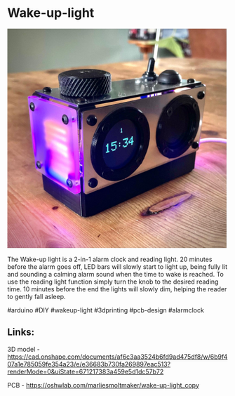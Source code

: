 # Wake-up-light

<img src="https://github.com/MMoltie/Wake-up-light/blob/MMoltie-uploads/Resources/Final%20photo.jpeg?raw=true" alt="Photo of the projects results" width="500">

The Wake-up light is a 2-in-1 alarm clock and reading light. 20 minutes before the alarm goes off, LED bars will slowly start to light up, being fully lit and sounding a calming alarm sound when the time to wake is reached. To use the reading light function simply turn the knob to the desired reading time. 10 minutes before the end the lights will slowly dim, helping the reader to gently fall asleep.

#arduino #DIY #wakeup-light #3dprinting #pcb-design #alarmclock 

## Links:

3D model - https://cad.onshape.com/documents/af6c3aa3524b6fd9ad475df8/w/6b9f407a1e785059fe354a23/e/e36683b730fa269897eac513?renderMode=0&uiState=671217383a459e5d1dc57b72

PCB - https://oshwlab.com/marliesmoltmaker/wake-up-light_copy
